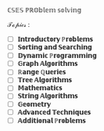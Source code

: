 ℂ𝕊𝔼𝕊 ℙℝ𝕆𝕓𝕝𝕖𝕞 𝕤𝕠𝕝𝕧𝕚𝕟𝕘

𝒯ℴ𝓅𝒾𝒸𝓈 :

- [ ]  **𝕀𝕟𝕥𝕣𝕠𝕕𝕦𝕔𝕥𝕠𝕣𝕪 ℙ𝕣𝕠𝕓𝕝𝕖𝕞𝕤**
- [ ]  **𝕊𝕠𝕣𝕥𝕚𝕟𝕘 𝕒𝕟𝕕 𝕊𝕖𝕒𝕣𝕔𝕙𝕚𝕟𝕘**
- [ ]  **𝔻𝕪𝕟𝕒𝕞𝕚𝕔 ℙ𝕣𝕠𝕘𝕣𝕒𝕞𝕞𝕚𝕟𝕘**
- [ ]  **𝔾𝕣𝕒𝕡𝕙 𝔸𝕝𝕘𝕠𝕣𝕚𝕥𝕙𝕞𝕤**
- [ ]  **ℝ𝕒𝕟𝕘𝕖 ℚ𝕦𝕖𝕣𝕚𝕖𝕤**
- [ ]  **𝕋𝕣𝕖𝕖 𝔸𝕝𝕘𝕠𝕣𝕚𝕥𝕙𝕞𝕤**
- [ ]  **𝕄𝕒𝕥𝕙𝕖𝕞𝕒𝕥𝕚𝕔𝕤**
- [ ]  **𝕊𝕥𝕣𝕚𝕟𝕘 𝔸𝕝𝕘𝕠𝕣𝕚𝕥𝕙𝕞𝕤**
- [ ]  **𝔾𝕖𝕠𝕞𝕖𝕥𝕣𝕪**
- [ ]  **𝔸𝕕𝕧𝕒𝕟𝕔𝕖𝕕 𝕋𝕖𝕔𝕙𝕟𝕚𝕢𝕦𝕖𝕤**
- [ ]  **𝔸𝕕𝕕𝕚𝕥𝕚𝕠𝕟𝕒𝕝 ℙ𝕣𝕠𝕓𝕝𝕖𝕞𝕤**
